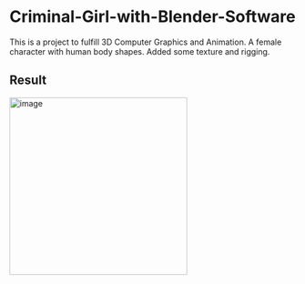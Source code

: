 # Criminal-Girl-with-Blender-Software
This is a project to fulfill 3D Computer Graphics and Animation. A female character with human body shapes. Added some texture and rigging.
<br>
## Result

<img width="312" alt="image" src="https://user-images.githubusercontent.com/91071886/178398036-32ec3bed-22d3-40d8-b9ad-283d5d631776.png">
